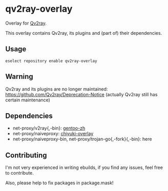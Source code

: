 # qv2ray-overlay
Overlay for [Qv2ray](https://github.com/Qv2ray/Qv2ray).

This overlay contains Qv2ray, its plugins and (part of) their dependencies. 

## Usage
`eselect repository enable qv2ray-overlay`

## Warning
Qv2ray and its plugins are no longer maintained: https://github.com/Qv2ray/Deprecation-Notice (actually Qv2ray still has certain maintenance)

## Dependencies
* net-proxy/v2ray{,-bin}: [gentoo-zh](https://github.com/microcai/gentoo-zh)
* net-proxy/naiveproxy: [chiyuki-overlay](https://github.com/gentoo-mirror/chiyuki-overlay)
* net-proxy/naiveproxy-bin, net-proxy/trojan-go{,-fork}{,-bin}: here

## Contributing
I'm not very experienced in writing ebuilds, if you find any issues, feel free to contribute.

Also, please help to fix packages in package.mask!
